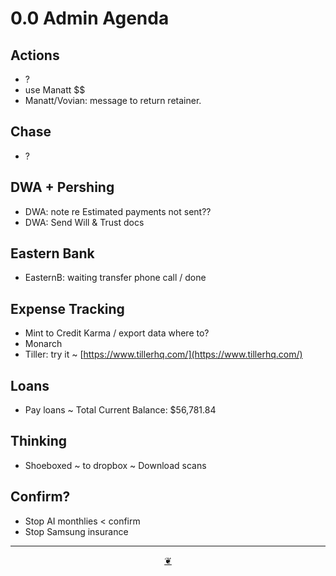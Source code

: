 # 0.0 Admin Agenda

## Actions

* ?
* use Manatt $$
* Manatt/Vovian: message to return retainer.

## Chase

* ?

## DWA + Pershing

* DWA: note re Estimated payments not sent??
* DWA: Send Will & Trust docs

## Eastern Bank

* EasternB: waiting transfer phone call / done

## Expense Tracking

* Mint to Credit Karma / export data where to?
* Monarch
* Tiller: try it ~ [https://www.tillerhq.com/](https://www.tillerhq.com/)

## Loans

* Pay loans ~ Total Current Balance: $56,781.84

## Thinking

* Shoeboxed ~ to dropbox ~ Download scans

## Confirm?

* Stop AI monthlies < confirm
* Stop Samsung insurance

***

<center title="Hello! Click me to go up to the top"><a class="aDingbat" href="javascript:window.scrollTo(0,0);">❦</a></center>